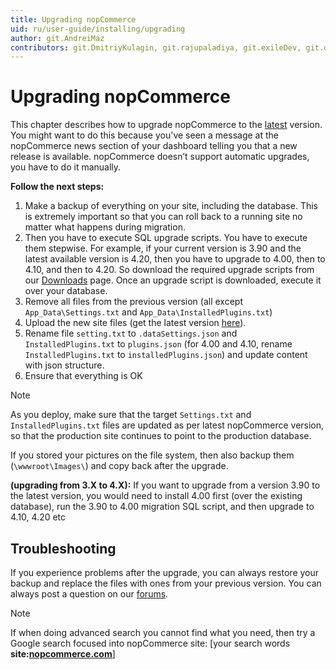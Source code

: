 ```yaml
---
title: Upgrading nopCommerce
uid: ru/user-guide/installing/upgrading
author: git.AndreiMaz
contributors: git.DmitriyKulagin, git.rajupaladiya, git.exileDev, git.dunaenko
---
```


# Upgrading nopCommerce

This chapter describes how to upgrade nopCommerce to the [latest](https://www.nopcommerce.com/download-nopcommerce) version. You might want to do this because you've seen a message at the nopCommerce news section of your dashboard telling you that a new release is available. nopCommerce doesn’t support automatic upgrades, you have to do it manually.

**Follow the next steps:**

1. Make a backup of everything on your site, including the database. This is extremely important so that you can roll back to a running site no matter what happens during migration.
1. Then you have to execute SQL upgrade scripts. You have to execute them stepwise. For example, if your current version is 3.90 and the latest available version is 4.20, then you have to upgrade to 4.00, then to 4.10, and then to 4.20. So download the required upgrade scripts from our [Downloads](https://www.nopcommerce.com/download-nopcommerce) page. Once an upgrade script is downloaded, execute it over your database.
1. Remove all files from the previous version (all except `App_Data\Settings.txt` and `App_Data\InstalledPlugins.txt`)
1. Upload the new site files (get the latest version [here](https://www.nopcommerce.com/download-nopcommerce)).
1. Rename file `setting.txt` to `.dataSettings.json` and `InstalledPlugins.txt` to `plugins.json` (for 4.00 and 4.10, rename `InstalledPlugins.txt` to `installedPlugins.json`) and update content with json structure.
1. Ensure that everything is OK

> [!NOTE]
> As you deploy, make sure that the target `Settings.txt` and `InstalledPlugins.txt` files are updated as per latest nopCommerce version, so that the production site continues to point to the production database.
> 
> If you stored your pictures on the file system, then also backup them (`\wwwroot\Images\`) and copy back after the upgrade.
> 
> **(upgrading from 3.X to 4.X):**  If you want to upgrade from a version 3.90 to the latest version, you would need to install 4.00 first (over the existing database), run the 3.90 to 4.00 migration SQL script, and then upgrade to 4.10, 4.20 etc

## Troubleshooting

If you experience problems after the upgrade, you can always restore your backup and replace the files with ones from your previous version. You can always post a question on our [forums](https://www.nopcommerce.com/boards/).

> [!NOTE]
> If when doing advanced search you cannot find what you need, then try a Google search focused into nopCommerce site: [your search words **site:[nopcommerce.com](https://www.nopcommerce.com/ "nopcommerce.com")**]
